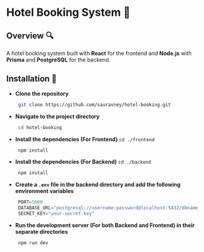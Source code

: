# Hotel Booking System :rocket:

## Overview :mag:
A hotel booking system built with **React** for the frontend and **Node.js** with **Prisma** and **PostgreSQL** for the backend.



## Installation :wrench:

- **Clone the repository**

   ```bash
    git clone https://github.com/sauravney/hotel-booking.git
   ```
- **Navigate to the project directory**

   ```bash
    cd hotel-booking
   ```
- **Install the dependencies (For Frontend)**
   ``cd ./frontend
   ``
   ```bash
    npm install
   ```
- **Install the dependencies (For Backend)**
   ``cd ./backend
   ``
   ```bash
    npm install
   ```
- **Create a `.env` file in the backend directory and add the following environment variables**

   ```javascript
    PORT=5000
    DATABASE_URL="postgresql://username:password@localhost:5432/dbnameofyourdatabase?schema=public"
    SECRET_KEY="your-secret-key"
   ```
- **Run the development server (For both Backend and Frontend) in their separate directories**

   ```bash
    npm run dev 
   ```
